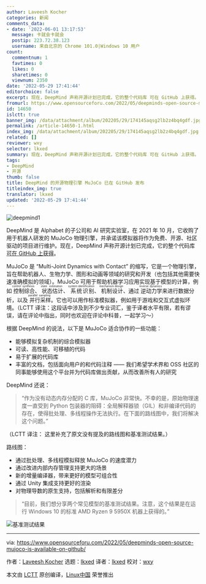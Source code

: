 ```yaml
---
author: Laveesh Kocher
categories: 新闻
comments_data:
- date: '2022-06-01 13:17:53'
  message: 卡就会卡就会
  postip: 223.72.38.123
  username: 来自北京的 Chrome 101.0|Windows 10 用户
count:
  commentnum: 1
  favtimes: 0
  likes: 0
  sharetimes: 0
  viewnum: 2350
date: '2022-05-29 17:41:44'
editorchoice: false
excerpt: 现在，DeepMind 声称开源计划已完成，它的整个代码库 可在 GitHub 上获得。
fromurl: https://www.opensourceforu.com/2022/05/deepminds-open-source-mujoco-is-available-on-github/
id: 14650
islctt: true
banner_img: /data/attachment/album/202205/29/174145aqsg2lb2z4bq4gdf.jpg
permalink: /article-14650-1.html
index_img: /data/attachment/album/202205/29/174145aqsg2lb2z4bq4gdf.jpg.thumb.jpg
related: []
reviewer: wxy
selector: lkxed
summary: 现在，DeepMind 声称开源计划已完成，它的整个代码库 可在 GitHub 上获得。
tags:
- DeepMind
- 开源
thumb: false
title: DeepMind 的开源物理引擎 MuJoCo 已在 GitHub 发布
titleindex_img: true
translator: lkxed
updated: '2022-05-29 17:41:44'
---
```


![deepmind1](/data/attachment/album/202205/29/174145aqsg2lb2z4bq4gdf.jpg)


DeepMind 是 Alphabet 的子公司和 AI 研究实验室，在 2021 年 10 月，它收购了用于机器人研发的 MuJoCo 物理引擎，并承诺该模拟器将作为免费、开源、社区驱动的项目进行维护。现在，DeepMind 声称开源计划已完成，它的整个代码库 [可在 GitHub 上获得](https://github.com/deepmind/mujoco)。


MuJoCo 是 “Multi-Joint Dynamics with Contact” 的缩写，它是一个物理引擎，旨在帮助机器人、生物力学、图形和动画等领域的研究和开发（也包括其他需要快速准确模拟的领域）。MuJoCo 可用于帮助机器学习应用实现基于模型的计算，例如<ruby> 控制综合 <rt>  control synthesis </rt></ruby>、<ruby> 状态估计 <rt>  state estimation </rt></ruby>、<ruby> 系统识别 <rt>  system identification </rt></ruby>、<ruby> 机制设计 <rt>  mechanism design </rt></ruby>、通过<ruby> 逆动力学 <rt>  inverse dynamics </rt></ruby>来进行数据分析，以及<ruby> 并行采样 <rt>  parallel sampling </rt></ruby>。它也可以用作标准模拟器，例如用于游戏和交互式虚拟环境。（LCTT 译注：这段话中涉及到不少专业词汇，鉴于译者水平有限，若有谬误，请在评论中指出，同时也欢迎在评论中科普，一起学习～）


根据 DeepMind 的说法，以下是 MuJoCo 适合协作的一些功能：


* 能够模拟复杂机制的综合模拟器
* 可读、高性能、可移植的代码
* 易于扩展的代码库
* 丰富的文档，包括面向用户的和代码注释 —— 我们希望学术界和 OSS 社区的同事能够使用这个平台并为代码库做出贡献，从而改善所有人的研究


DeepMind 还说：



> 
> “作为没有动态内存分配的 C 库，MuJoCo 非常快。不幸的是，原始物理速度一直受到 Python 包装器的阻碍：全局解释器锁（GIL）和非编译代码的存在，使得批处理、多线程操作无法执行。在下面的路线图中，我们将解决这个问题。”
> 
> 
> 


（LCTT 译注： 这里补充了原文没有提及的路线图和基准测试结果。）


路线图：


* 通过批处理、多线程模拟释放 MuJoCo 的速度潜力
* 通过改进内部内存管理支持更大的场景
* 新的增量编译器，带来更好的模型可组合性
* 通过 Unity 集成支持更好的渲染
* 对物理导数的原生支持，包括解析和有限差分



> 
> “目前，我们想分享两个常见模型的基准测试结果。注意，这个结果是在运行 Windows 10 的标准 AMD Ryzen 9 5950X 机器上获得的。”
> 
> 
> 


![基准测试结果](/data/attachment/album/202205/29/174146h2vmn26m6obi93b6.jpg)




---


via: <https://www.opensourceforu.com/2022/05/deepminds-open-source-mujoco-is-available-on-github/>


作者：[Laveesh Kocher](https://www.opensourceforu.com/author/laveesh-kocher/) 选题：[lkxed](https://github.com/lkxed) 译者：[lkxed](https://github.com/lkxed) 校对：[wxy](https://github.com/wxy)


本文由 [LCTT](https://github.com/LCTT/TranslateProject) 原创编译，[Linux中国](https://linux.cn/) 荣誉推出